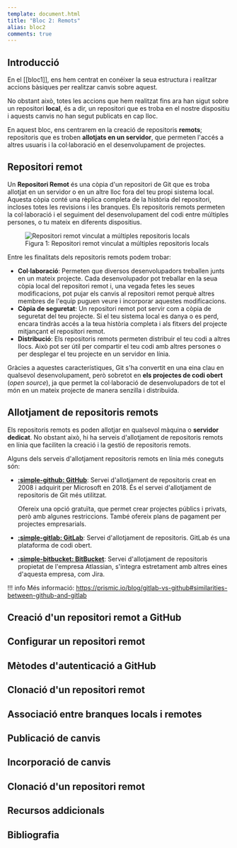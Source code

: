 ```yaml
---
template: document.html
title: "Bloc 2: Remots"
alias: bloc2
comments: true
---
```


## Introducció
En el [[bloc1]], ens hem centrat en conéixer la seua estructura i
realitzar accions bàsiques per realitzar canvis sobre aquest.

No obstant això, totes les accions que hem realitzat fins ara han sigut
sobre un repositori __local__, és a dir, un repositori que es troba en
el nostre dispositiu i aquests canvis no han segut publicats en cap
lloc.

En aquest bloc, ens centrarem en la creació de repositoris __remots__;
repositoris que es troben __allotjats en un servidor__, que permeten
l'accés a altres usuaris i la col·laboració en el desenvolupament de
projectes.

## Repositori remot
Un __Repositori Remot__ és una còpia d'un repositori de Git que es troba allotjat en un servidor
o en un altre lloc fora del teu propi sistema local.
Aquesta còpia conté una rèplica completa de la història del repositori,
incloses totes les revisions i les branques.
Els repositoris remots permeten la col·laboració i el seguiment del desenvolupament del codi
entre múltiples persones, o tu mateix en diferents dispositius.

<figure id="figure-1">
    <img src="../img/02_remots/multiple_local_repo.png" alt="Repositori remot vinculat a múltiples repositoris locals">
    <figcaption>Figura 1: Repositori remot vinculat a múltiples repositoris locals</figcaption>
</figure>

Entre les finalitats dels repositoris remots podem trobar:

- __Col·laboració__: Permeten que diversos desenvolupadors treballen junts en un mateix projecte.
    Cada desenvolupador pot treballar en la seua còpia local del repositori remot i,
    una vegada fetes les seues modificacions, pot pujar els canvis al repositori remot perquè altres membres
    de l'equip puguen veure i incorporar aquestes modificacions.
- __Còpia de seguretat__: Un repositori remot pot servir com a còpia de seguretat del teu projecte.
    Si el teu sistema local es danya o es perd, encara tindràs accés a la teua història completa
    i als fitxers del projecte mitjançant el repositori remot.
- __Distribució__: Els repositoris remots permeten distribuir el teu codi a altres llocs.
    Això pot ser útil per compartir el teu codi amb altres persones
    o per desplegar el teu projecte en un servidor en línia.

Gràcies a aquestes característiques, Git s'ha convertit en una eina clau en qualsevol desenvolupament,
però sobretot en __els projectes de codi obert__ (_open source_), ja que permet la col·laboració
de desenvolupadors de tot el món en un mateix projecte de manera senzilla i distribuïda.

## Allotjament de repositoris remots
Els repositoris remots es poden allotjar en qualsevol màquina o __servidor dedicat__.
No obstant això, hi ha serveis d'allotjament de repositoris remots en línia que faciliten la creació
i la gestió de repositoris remots.

Alguns dels serveis d'allotjament repositoris remots en línia més coneguts són:

- __[:simple-github: GitHub](https://github.com/)__: Servei d'allotjament de repositoris creat en 2008 i adquirit per Microsoft en 2018.
    És el servei d'allotjament de repositoris de Git més utilitzat.

    Ofereix una opció gratuïta, que permet crear projectes públics i privats, però amb algunes restriccions.
    També ofereix plans de pagament per projectes empresarials.

- __[:simple-gitlab: GitLab](https://gitlab.com/)__: Servei d'allotjament de repositoris. GitLab és una plataforma de codi obert.
- __[:simple-bitbucket: BitBucket](https://bitbucket.org/)__: Servei d'allotjament de repositoris propietat de l'empresa Atlassian,
    s'integra estretament amb altres eines d'aquesta empresa, com Jira.

!!! info
    Més informació: https://prismic.io/blog/gitlab-vs-github#similarities-between-github-and-gitlab


## Creació d'un repositori remot a GitHub

## Configurar un repositori remot

## Mètodes d'autenticació a GitHub

## Clonació d'un repositori remot

## Associació entre branques locals i remotes

## Publicació de canvis

## Incorporació de canvis

## Clonació d'un repositori remot

## Recursos addicionals

## Bibliografia
